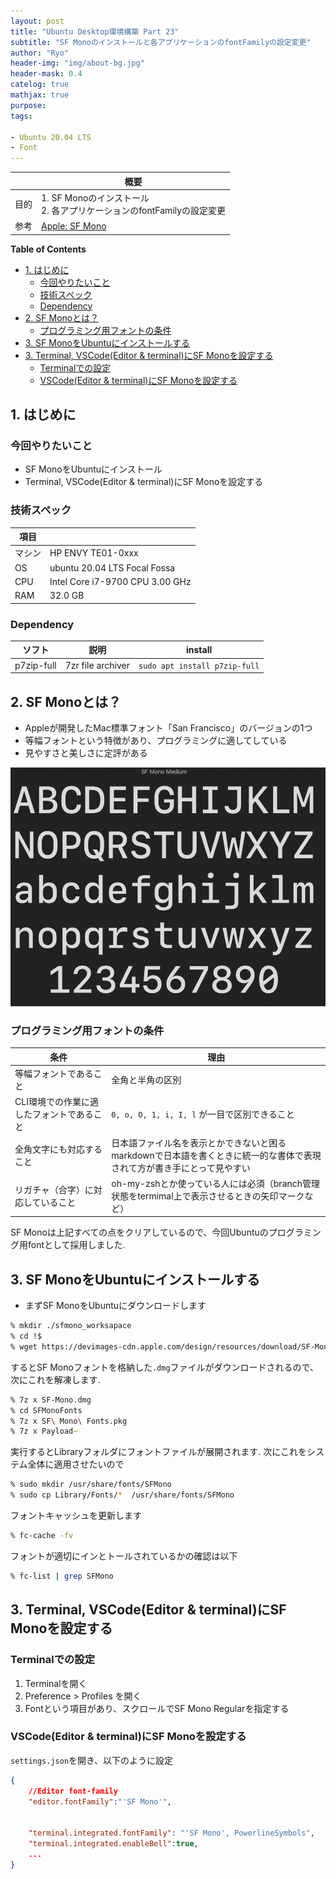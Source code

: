 ```yaml
---
layout: post
title: "Ubuntu Desktop環境構築 Part 23"
subtitle: "SF Monoのインストールと各アプリケーションのfontFamilyの設定変更"
author: "Ryo"
header-img: "img/about-bg.jpg"
header-mask: 0.4
catelog: true
mathjax: true
purpose: 
tags:

- Ubuntu 20.04 LTS
- Font
---
```


<!-- Global site tag (gtag.js) - Google Analytics -->
<script async src="https://www.googletagmanager.com/gtag/js?id=G-LVL413SV09"></script>
<script>
  window.dataLayer = window.dataLayer || [];
  function gtag(){dataLayer.push(arguments);}
  gtag('js', new Date());

  gtag('config', 'G-LVL413SV09');
</script>


||概要|
|---|---|
|目的|1. SF Monoのインストール<br>2. 各アプリケーションのfontFamilyの設定変更|
|参考|[Apple: SF Mono](https://devimages-cdn.apple.com/design/resources/download/SF-Mono.dmg)|

**Table of Contents**
<!-- START doctoc generated TOC please keep comment here to allow auto update -->
<!-- DON'T EDIT THIS SECTION, INSTEAD RE-RUN doctoc TO UPDATE -->

- [1. はじめに](#1-%E3%81%AF%E3%81%98%E3%82%81%E3%81%AB)
  - [今回やりたいこと](#%E4%BB%8A%E5%9B%9E%E3%82%84%E3%82%8A%E3%81%9F%E3%81%84%E3%81%93%E3%81%A8)
  - [技術スペック](#%E6%8A%80%E8%A1%93%E3%82%B9%E3%83%9A%E3%83%83%E3%82%AF)
  - [Dependency](#dependency)
- [2. SF Monoとは？](#2-sf-mono%E3%81%A8%E3%81%AF)
  - [プログラミング用フォントの条件](#%E3%83%97%E3%83%AD%E3%82%B0%E3%83%A9%E3%83%9F%E3%83%B3%E3%82%B0%E7%94%A8%E3%83%95%E3%82%A9%E3%83%B3%E3%83%88%E3%81%AE%E6%9D%A1%E4%BB%B6)
- [3. SF MonoをUbuntuにインストールする](#3-sf-mono%E3%82%92ubuntu%E3%81%AB%E3%82%A4%E3%83%B3%E3%82%B9%E3%83%88%E3%83%BC%E3%83%AB%E3%81%99%E3%82%8B)
- [3. Terminal, VSCode(Editor & terminal)にSF Monoを設定する](#3-terminal-vscodeeditor--terminal%E3%81%ABsf-mono%E3%82%92%E8%A8%AD%E5%AE%9A%E3%81%99%E3%82%8B)
  - [Terminalでの設定](#terminal%E3%81%A7%E3%81%AE%E8%A8%AD%E5%AE%9A)
  - [VSCode(Editor & terminal)にSF Monoを設定する](#vscodeeditor--terminal%E3%81%ABsf-mono%E3%82%92%E8%A8%AD%E5%AE%9A%E3%81%99%E3%82%8B)

<!-- END doctoc generated TOC please keep comment here to allow auto update -->

## 1. はじめに

### 今回やりたいこと

- SF MonoをUbuntuにインストール
- Terminal, VSCode(Editor & terminal)にSF Monoを設定する

### 技術スペック

|項目||
|---|---| 	 
|マシン| 	HP ENVY TE01-0xxx|
|OS |	ubuntu 20.04 LTS Focal Fossa|
|CPU| 	Intel Core i7-9700 CPU 3.00 GHz|
|RAM| 	32.0 GB|

### Dependency

|ソフト|説明|install|
|---|---|---|
|p7zip-full|7zr file archiver|`sudo apt install p7zip-full`|


## 2. SF Monoとは？

- Appleが開発したMac標準フォント「San Francisco」のバージョンの1つ
- 等幅フォントという特徴があり、プログラミングに適してしている
- 見やすさと美しさに定評がある

<img src="https://github.com/ryonakimageserver/omorikaizuka/blob/master/%E3%83%96%E3%83%AD%E3%82%B0%E7%94%A8/20211207_SFMono_font_example.png?raw=true">

### プログラミング用フォントの条件

|条件|理由|
|---|---|
|等幅フォントであること|全角と半角の区別|
|CLI環境での作業に適したフォントであること|`0, o, O, 1, i, I, l` が一目で区別できること|
|全角文字にも対応すること|日本語ファイル名を表示とかできないと困る<br>markdownで日本語を書くときに統一的な書体で表現されて方が書き手にとって見やすい|
|リガチャ（合字）に対応していること|oh-my-zshとか使っている人には必須（branch管理状態をtermimal上で表示させるときの矢印マークなど）|

SF Monoは上記すべての点をクリアしているので、今回Ubuntuのプログラミング用fontとして採用しました.

## 3. SF MonoをUbuntuにインストールする

- まずSF MonoをUbuntuにダウンロードします

```zsh
% mkdir ./sfmono_worksapace
% cd !$
% wget https://devimages-cdn.apple.com/design/resources/download/SF-Mono.dmg
```

するとSF Monoフォントを格納した`.dmg`ファイルがダウンロードされるので、次にこれを解凍します.

```zsh
% 7z x SF-Mono.dmg
% cd SFMonoFonts
% 7z x SF\ Mono\ Fonts.pkg
% 7z x Payload~
```

実行するとLibraryフォルダにフォントファイルが展開されます.
次にこれをシステム全体に適用させたいので

```zsh
% sudo mkdir /usr/share/fonts/SFMono
% sudo cp Library/Fonts/*  /usr/share/fonts/SFMono 
```

フォントキャッシュを更新します

```zsh
% fc-cache -fv
```

フォントが適切にインとトールされているかの確認は以下

```zsh
% fc-list | grep SFMono
```

## 3. Terminal, VSCode(Editor & terminal)にSF Monoを設定する

### Terminalでの設定

1. Terminalを開く
2. Preference > Profiles を開く
3. Fontという項目があり、スクロールでSF Mono Regularを指定する

### VSCode(Editor & terminal)にSF Monoを設定する

`settings.json`を開き、以下のように設定

```json
{
    //Editor font-family
    "editor.fontFamily":"'SF Mono'",


    "terminal.integrated.fontFamily": "'SF Mono', PowerlineSymbols",
    "terminal.integrated.enableBell":true,
    ...
}
```